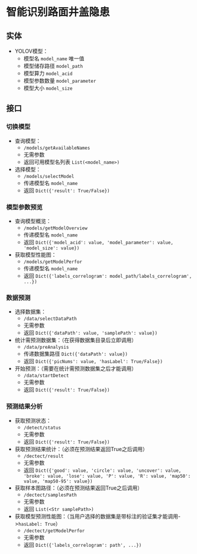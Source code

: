 # 智能识别路面井盖隐患

## 实体
- YOLOV模型：
  - 模型名 `model_name` 唯一值
  - 模型储存路径 `model_path`
  - 模型算力 `model_acid`
  - 模型参数数量 `model_parameter`
  - 模型大小 `model_size`

## 接口

### 切换模型
- 查询模型：
  - `/models/getAvailableNames`
  - 无需参数
  - 返回可用模型名列表 `List(<model_name>)`
- 选择模型：
  - `/models/selectModel`
  - 传递模型名 `model_name`
  - 返回 `Dict({'result': True/False})`

### 模型参数预览
- 查询模型概览：
  - `/models/getModelOverview`
  - 传递模型名 `model_name`
  - 返回 `Dict({'model_acid': value, 'model_parameter': value, 'model_size': value})`
- 获取模型性能图：
  - `/models/getModelPerfor`
  - 传递模型名 `model_name`
  - 返回 `Dict({'labels_correlogram': model_path/labels_correlogram', ...})`

### 数据预测
- 选择数据集：
  - `/data/selectDataPath`
  - 无需参数
  - 返回 `Dict({'dataPath': value, 'samplePath': value})`
- 统计需预测数据集：（在获得数据集目录后立即调用）
  - `/data/preAnalysis`
  - 传递数据集路径 `Dict({'dataPath': value})`
  - 返回 `Dict({'picNums': value, 'hasLabel': True/False})`
- 开始预测：（需要在统计需预测数据集之后才能调用）
  - `/data/startDetect`
  - 无需参数
  - 返回 `Dict({'result': True/False})`

### 预测结果分析
- 获取预测状态：
  - `/detect/status`
  - 无需参数
  - 返回 `Dict({'result': True/False})`
- 获取预测结果统计：（必须在预测结果返回True之后调用）
  - `/dectect/result`
  - 无需参数
  - 返回 `Dict({'good': value, 'circle': value, 'uncover': value, 'broke': value, 'lose': value, 'P': value, 'R': value, 'map50': value, 'map50-95': value})`
- 获取样本图路径：（必须在预测结果返回True之后调用）
  - `/dectect/samplesPath`
  - 无需参数
  - 返回 `List(<Str samplePath>)`
- 获取模型预测性能图：（当用户选择的数据集是带标注的验证集才能调用->`hasLabel: True`）
  - `/dectect/getModelPerfor`
  - 无需参数
  - 返回 `Dict({'labels_correlogram': path', ...})`